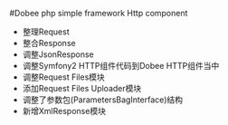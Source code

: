 #Dobee php simple framework Http component

* 整理Request
* 整合Response
* 调整JsonResponse
* 调整Symfony2 HTTP组件代码到Dobee HTTP组件当中
* 调整Request Files模块
* 添加Request Files Uploader模块
* 调整了参数包(ParametersBagInterface)结构
* 新增XmlResponse模块

